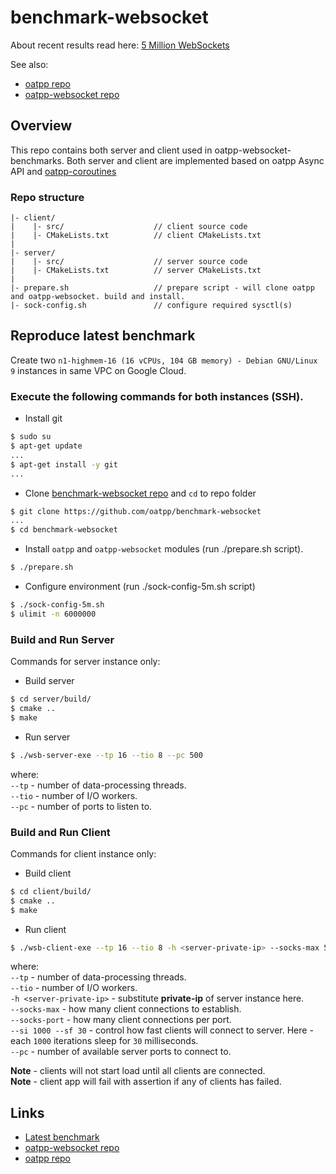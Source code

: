 # benchmark-websocket

About recent results read here: [5 Million WebSockets](https://oatpp.io/benchmark/websocket/5-million/)

See also:
- [oatpp repo](https://github.com/oatpp/oatpp)  
- [oatpp-websocket repo](https://github.com/oatpp/oatpp-websocket)

## Overview

This repo contains both server and client used in oatpp-websocket-benchmarks. 
Both server and client are implemented based on oatpp Async API and [oatpp-coroutines](https://oatpp.io/docs/oatpp-coroutines/)

### Repo structure

```
|- client/
|    |- src/                    // client source code
|    |- CMakeLists.txt          // client CMakeLists.txt
|
|- server/
|    |- src/                    // server source code
|    |- CMakeLists.txt          // server CMakeLists.txt
|
|- prepare.sh                   // prepare script - will clone oatpp and oatpp-websocket. build and install.
|- sock-config.sh               // configure required sysctl(s)
```

## Reproduce latest benchmark

Create two `n1-highmem-16 (16 vCPUs, 104 GB memory) - Debian GNU/Linux 9` instances in same VPC on Google Cloud.

### Execute the following commands for both instances (SSH).

- Install git

```bash
$ sudo su
$ apt-get update
...
$ apt-get install -y git
...
```

- Clone [benchmark-websocket repo](https://github.com/oatpp/benchmark-websocket) and `cd` to repo folder 

```bash
$ git clone https://github.com/oatpp/benchmark-websocket
...
$ cd benchmark-websocket
```

- Install `oatpp` and `oatpp-websocket` modules (run ./prepare.sh script).

```bash
$ ./prepare.sh
```

- Configure environment (run ./sock-config-5m.sh script)

```bash
$ ./sock-config-5m.sh
$ ulimit -n 6000000
```

### Build and Run Server

Commands for server instance only:

- Build server

```bash
$ cd server/build/
$ cmake ..
$ make
```

- Run server

```bash
$ ./wsb-server-exe --tp 16 --tio 8 --pc 500
```
where:  
`--tp` - number of data-processing threads.  
`--tio` - number of I/O workers.  
`--pc` - number of ports to listen to.

### Build and Run Client

Commands for client instance only:

- Build client

```bash
$ cd client/build/
$ cmake ..
$ make
```

- Run client

```bash
$ ./wsb-client-exe --tp 16 --tio 8 -h <server-private-ip> --socks-max 5000000 --socks-port 10000 --si 1000 --sf 30 --pc 500
```
where:  
`--tp` - number of data-processing threads.  
`--tio` - number of I/O workers.  
`-h <server-private-ip>` - substitute **private-ip** of server instance here.  
`--socks-max` - how many client connections to establish.  
`--socks-port` - how many client connections per port.  
`--si 1000 --sf 30` - control how fast clients will connect to server. Here - each `1000` iterations sleep for `30` milliseconds.  
`--pc` - number of available server ports to connect to. 

**Note** - clients will not start load until all clients are connected.  
**Note** - client app will fail with assertion if any of clients has failed.

## Links

- [Latest benchmark](https://oatpp.io/benchmark/websocket/5-million/)
- [oatpp-websocket repo](https://github.com/oatpp/oatpp-websocket)
- [oatpp repo](https://github.com/oatpp/oatpp)
